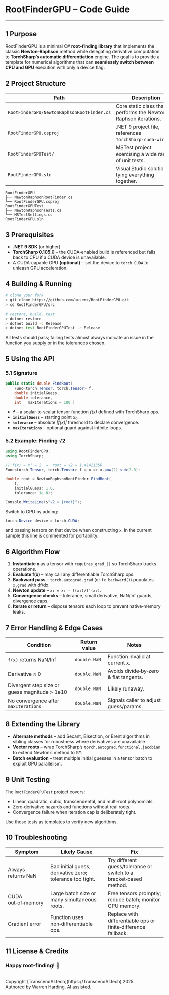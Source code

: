 # RootFinderGPU – Code Guide

---

## 1 Purpose

RootFinderGPU is a minimal C# **root‑finding library** that implements the classic **Newton–Raphson** method while delegating derivative computation to **TorchSharp’s automatic differentiation** engine.  The goal is to provide a template for numerical algorithms that can **seamlessly switch between CPU and GPU** execution with only a device flag.

## 2 Project Structure

| Path                                       | Description                                                    |
| ------------------------------------------ | -------------------------------------------------------------- |
| `RootFinderGPU/NewtonRaphsonRootFinder.cs` | Core static class that performs the Newton–Raphson iterations. |
| `RootFinderGPU.csproj`                     | .NET 9 project file, references `TorchSharp‑cuda‑windows`.     |
| `RootFinderGPUTest/`                       | MSTest project exercising a wide range of unit tests.          |
| `RootFinderGPU.sln`                        | Visual Studio solution tying everything together.              |

```
RootFinderGPU
├── NewtonRaphsonRootFinder.cs
└── RootFinderGPU.csproj
RootFinderGPUTest
├── NewtonRaphsonTests.cs
└── MSTestSettings.cs
RootFinderGPU.sln
```

## 3 Prerequisites

* **.NET 9 SDK** (or higher)
* **TorchSharp 0.105.0** – the CUDA‑enabled build is referenced but falls back to CPU if a CUDA device is unavailable.
* A CUDA‑capable GPU **(optional)** – set the device to `torch.CUDA` to unleash GPU acceleration.

## 4 Building & Running

```bash
# clone your fork
> git clone https://github.com/<user>/RootFinderGPU.git
> cd RootFinderGPU/src

# restore, build, test
> dotnet restore
> dotnet build -c Release
> dotnet test RootFinderGPUTest -c Release
```

All tests should pass; failing tests almost always indicate an issue in the function you supply or in the tolerances chosen.

## 5 Using the API

### 5.1 Signature

```csharp
public static double FindRoot(
    Func<torch.Tensor, torch.Tensor> f,
    double initialGuess,
    double tolerance,
    int   maxIterations = 100 )
```

* **`f`** – a scalar‑to‑scalar tensor function *f(x)* defined with TorchSharp ops.
* **`initialGuess`** – starting point $x₀$.
* **`tolerance`** – absolute *|f(x)|* threshold to declare convergence.
* **`maxIterations`** – optional guard against infinite loops.

### 5.2 Example: Finding √2

```csharp
using RootFinderGPU;
using TorchSharp;

// f(x) = x² – 2  ⇒  root = √2 ≈ 1.41421356
Func<torch.Tensor, torch.Tensor> f = x => x.pow(2).sub(2.0);

double root = NewtonRaphsonRootFinder.FindRoot(
    f,
    initialGuess: 1.0,
    tolerance: 1e-8);

Console.WriteLine($"√2 ≈ {root}");
```

Switch to GPU by adding:

```csharp
torch.Device device = torch.CUDA;
```

and passing tensors on that device when constructing `x`.  In the current sample this line is commented for portability.

## 6 Algorithm Flow

1. **Instantiate x** as a tensor with `requires_grad_()` so TorchSharp tracks operations.
2. **Evaluate f(x)** – may call any differentiable TorchSharp ops.
3. **Backward pass** – `torch.autograd.grad` (or `fx.backward()`) populates `x.grad` with df/dx.
4. **Newton update** – `x₁ = x₀ – f(x₀)/f′(x₀)`.
5. **Convergence checks** – tolerance, small derivative, NaN/Inf guards, divergence caps.
6. **Iterate or return** – dispose tensors each loop to prevent native‑memory leaks.

## 7 Error Handling & Edge Cases

| Condition                                     | Return value | Notes                                  |
| --------------------------------------------- | ------------ | -------------------------------------- |
| `f(x)` returns NaN/Inf                        | `double.NaN` | Function invalid at current x.         |
| Derivative ≈ 0                                | `double.NaN` | Avoids divide‑by‑zero & flat tangents. |
| Divergent step size or guess magnitude > 1e10 | `double.NaN` | Likely runaway.                        |
| No convergence after `maxIterations`          | `double.NaN` | Signals caller to adjust guess/params. |

## 8 Extending the Library

* **Alternate methods** – add Secant, Bisection, or Brent algorithms in sibling classes for robustness where derivatives are unavailable.
* **Vector roots** – wrap TorchSharp’s `torch.autograd.functional.jacobian` to extend Newton’s method to ℝⁿ.
* **Batch evaluation** – treat multiple initial guesses in a tensor batch to exploit GPU parallelism.

## 9 Unit Testing

The `RootFinderGPUTest` project covers:

* Linear, quadratic, cubic, transcendental, and multi‑root polynomials.
* Zero‑derivative hazards and functions without real roots.
* Convergence failure when iteration cap is deliberately tight.

Use these tests as templates to verify new algorithms.

## 10 Troubleshooting

| Symptom            | Likely Cause                                             | Fix                                                                |
| ------------------ | -------------------------------------------------------- | ------------------------------------------------------------------ |
| Always returns NaN | Bad initial guess; derivative zero; tolerance too tight. | Try different guess/tolerance or switch to a bracket‑based method. |
| CUDA out‑of‑memory | Large batch size or many simultaneous roots.             | Free tensors promptly; reduce batch; monitor GPU memory.           |
| Gradient error     | Function uses non‑differentiable ops.                    | Replace with differentiable ops or finite‑difference fallback.     |

## 11 License & Credits

### Happy root‑finding! 🎯
</br>
Copyright [TranscendAI.tech](https://TranscendAI.tech) 2025.<br>
Authored by Warren Harding. AI assisted.</br>
